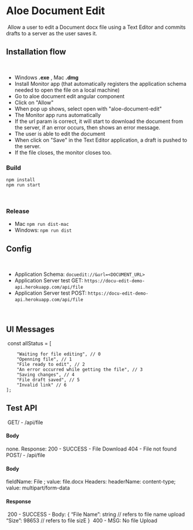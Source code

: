 # Aloe Document Edit
​
Allow a user to edit a Document docx file using a Text Editor and commits drafts to a server as the user saves it.
​
## Installation flow
​
* Windows **.exe** , Mac **.dmg**
* Install Monitor app (that automatically registers the application schema needed to open the file on a local machine)
* Go to aloe document edit angular component
* Click on "Allow"
* When pop up shows, select open with "aloe-document-edit"
* The Monitor app runs automatically
* If the url param is correct, it will start to download the document from the server, if an error occurs, then shows an error message.
* The user is able to edit the document
* When click on "Save" in the Text Editor application, a draft is pushed to the server.
* If the file closes, the monitor closes too.
​
### Build 
    npm install
    npm run start
​
### Release 
 - Mac `npm run dist-mac`
 - Windows: `npm run dist`
​
## Config
​
- Application Schema: `docuedit://&url=<DOCUMENT_URL>`
​
- Application Server test GET: `https://docu-edit-demo-api.herokuapp.com/api/file`
​
- Application Server test POST: `https://docu-edit-demo-api.herokuapp.com/api/file`
​
  
​
## UI Messages
​
    const allStatus = [
    
	    "Waiting for file editing", // 0
	    "Openning file", // 1
	    "File ready to edit", // 2
	    "An error occurred while getting the file", // 3
	    "Saving changes", // 4
	    "File draft saved", // 5
	    "Invalid link" // 6
    ];
    
## Test API
​
    GET/ - /api/file
​
#### Body
none.
Response:
200 - SUCCESS - File Download
404 - File not found
​
​
    POST/ - /api/file
​
​
#### Body
fieldName: File ; value: file.docx
Headers:
headerName: content-type; value: multipart/form-data
#### Response
​
    200 - SUCCESS - Body:
    {
	    “File Name”: string // refers to file name upload
	    “Size”:  98653 // refers to file sizE
    }
​
    400 - MSG: No file Upload
